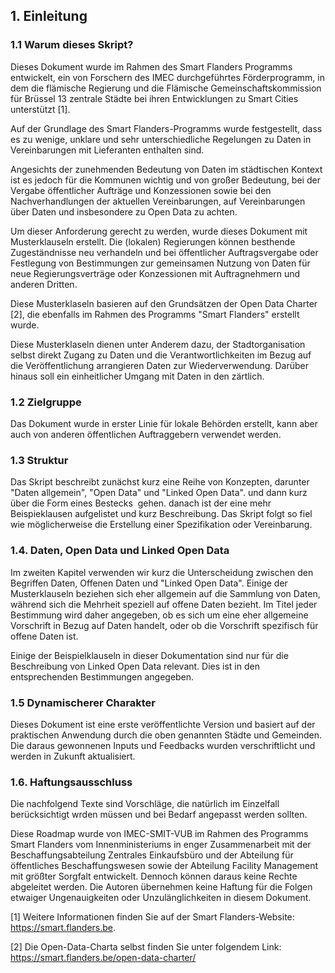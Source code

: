 ## 1. Einleitung

### 1.1 Warum dieses Skript?
Dieses Dokument wurde im Rahmen des Smart Flanders Programms entwickelt, ein
von Forschern des IMEC durchgeführtes Förderprogramm, in dem die flämische Regierung und die Flämische Gemeinschaftskommission für Brüssel 13 zentrale Städte bei ihren Entwicklungen zu Smart Cities unterstützt [1].

Auf der Grundlage des Smart Flanders-Programms wurde festgestellt, dass es zu wenige, unklare und sehr unterschiedliche Regelungen zu Daten in Vereinbarungen mit Lieferanten enthalten sind.

Angesichts der zunehmenden Bedeutung von Daten im städtischen Kontext ist es jedoch für die Kommunen wichtig
und von großer Bedeutung, bei der Vergabe öffentlicher Aufträge und Konzessionen sowie bei den Nachverhandlungen
der aktuellen Vereinbarungen, auf Vereinbarungen über Daten und insbesondere zu Open Data zu achten.

Um dieser Anforderung gerecht zu werden, wurde dieses Dokument mit Musterklauseln erstellt. Die (lokalen) Regierungen können besthende Zugeständnisse neu verhandeln und bei
öffentlicher Auftragsvergabe oder Festlegung von Bestimmungen zur gemeinsamen Nutzung von Daten für neue
Regierungsverträge oder Konzessionen mit Auftragnehmern und anderen Dritten.

Diese
Musterklaseln basieren auf den Grundsätzen der Open Data Charter [2], die ebenfalls im Rahmen des Programms "Smart Flanders" erstellt wurde.

Diese Musterklaseln dienen unter Anderem dazu, der Stadtorganisation selbst direkt Zugang zu Daten und die Verantwortlichkeiten im Bezug auf die Veröffentlichung arrangieren Daten zur Wiederverwendung. Darüber hinaus soll ein einheitlicher Umgang mit Daten in den
zärtlich.

### 1.2 Zielgruppe
Das Dokument wurde in erster Linie für lokale Behörden erstellt, kann aber auch von anderen öffentlichen Auftraggebern verwendet werden.

### 1.3 Struktur
Das Skript beschreibt zunächst kurz eine Reihe von Konzepten, darunter "Daten allgemein", "Open Data" und "Linked Open Data".
und dann kurz über die Form eines Bestecks ​ gehen. danach ist der eine
mehr Beispieklausen aufgelistet und kurz Beschreibung. Das Skript folgt so fiel wie
möglicherweise die Erstellung einer Spezifikation oder Vereinbarung.

### 1.4. Daten, Open Data und Linked Open Data
Im zweiten Kapitel verwenden wir kurz die Unterscheidung zwischen den Begriffen Daten, Offenen Daten und "Linked Open Data".
Einige der Musterklauseln beziehen sich eher allgemein auf die Sammlung von
Daten, während sich die Mehrheit speziell auf offene Daten bezieht. Im Titel jeder Bestimmung  wird daher angegeben, ob es sich um eine eher allgemeine Vorschrift in Bezug auf Daten handelt, oder ob die Vorschrift spezifisch für offene Daten ist.

Einige der Beispielklauseln in dieser Dokumentation sind nur für die Beschreibung von Linked Open Data relevant. Dies ist in den entsprechenden Bestimmungen angegeben.

### 1.5 Dynamischerer Charakter
Dieses Dokument ist eine erste veröffentlichte Version und basiert auf der praktischen Anwendung durch die oben genannten Städte und Gemeinden. Die daraus gewonnenen Inputs und Feedbacks wurden verschriftlicht und werden in Zukunft aktualisiert.

### 1.6. Haftungsausschluss
Die nachfolgend Texte sind Vorschläge, die natürlich im Einzelfall berücksichtigt wrden müssen und bei Bedarf angepasst werden sollten.

Diese Roadmap wurde von IMEC-SMIT-VUB im Rahmen des Programms Smart Flanders vom Innenministeriums
in enger
Zusammenarbeit
mit der Beschaffungsabteilung Zentrales Einkaufsbüro und der Abteilung für öffentliches Beschaffungswesen sowie der Abteilung Facility Management mit größter Sorgfalt entwickelt.
Dennoch können daraus keine Rechte abgeleitet werden. Die Autoren übernehmen keine Haftung für die Folgen etwaiger Ungenauigkeiten oder Unzulänglichkeiten in diesem Dokument.

[1] Weitere Informationen finden Sie auf der Smart Flanders-Website: https://smart.flanders.be.

[2] Die Open-Data-Charta selbst finden Sie unter folgendem Link: https://smart.flanders.be/open-data-charter/
